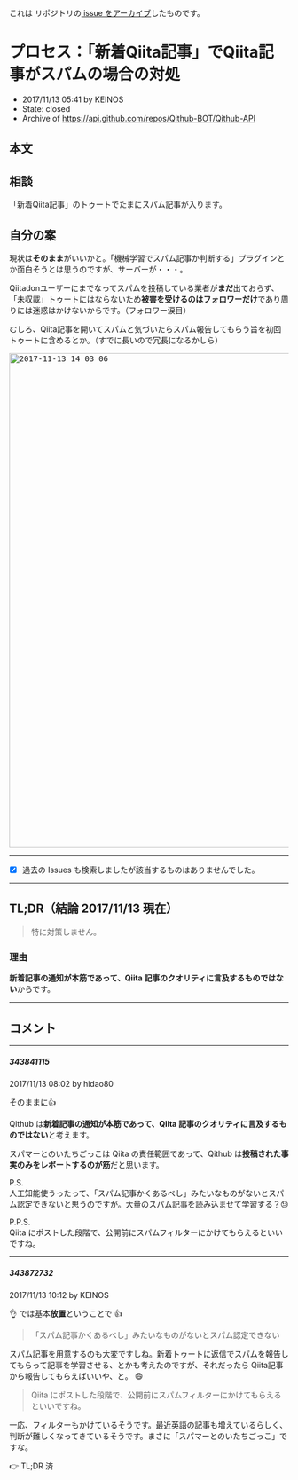 これは  リポジトリの[ issue をアーカイブ]()したものです。

# プロセス：「新着Qiita記事」でQiita記事がスパムの場合の対処

- 2017/11/13 05:41 by KEINOS
- State: closed
- Archive of https://api.github.com/repos/Qithub-BOT/Qithub-API

## 本文

## 相談

「新着Qiita記事」のトゥートでたまにスパム記事が入ります。

## 自分の案

現状は**そのまま**がいいかと。「機械学習でスパム記事か判断する」プラグインとか面白そうとは思うのですが、サーバーが・・・。

Qiitadonユーザーにまでなってスパムを投稿している業者が**まだ**出ておらず、「未収載」トゥートにはならないため**被害を受けるのはフォロワーだけ**であり周りには迷惑はかけないからです。（フォロワー涙目）

むしろ、Qiita記事を開いてスパムと気づいたらスパム報告してもらう旨を初回トゥートに含めるとか。（すでに長いので冗長になるかしら）

<kbd><img width="892" alt="2017-11-13 14 03 06" src="https://user-images.githubusercontent.com/11840938/32710705-b57c1f84-c87d-11e7-88c6-87fc554b7929.png"></kbd>

----------------

- [x] 過去の Issues も検索しましたが該当するものはありませんでした。

----------------

## TL;DR（結論 2017/11/13 現在）

> 特に対策しません。

### 理由

**新着記事の通知が本筋であって、Qiita 記事のクオリティに言及するものではない**からです。


-----

## コメント

-----

##### 343841115

2017/11/13 08:02 by hidao80

そのままに👍

Qithub は**新着記事の通知が本筋であって、Qiita 記事のクオリティに言及するものではない**と考えます。

スパマーとのいたちごっこは Qiita の責任範囲であって、Qithub は**投稿された事実のみをレポートするのが筋**だと思います。

P.S.  
人工知能使うったって、「スパム記事かくあるべし」みたいなものがないとスパム認定できないと思うのですが。大量のスパム記事を読み込ませて学習する？😓

P.P.S.  
Qiita にポストした段階で、公開前にスパムフィルターにかけてもらえるといいですね。

-----

##### 343872732

2017/11/13 10:12 by KEINOS

👌 では基本**放置**ということで 👍 

> 「スパム記事かくあるべし」みたいなものがないとスパム認定できない

スパム記事を用意するのも大変ですしね。新着トゥートに返信でスパムを報告してもらって記事を学習させる、とかも考えたのですが、それだったら Qiita記事 から報告してもらえばいいや、と。 😄 

> Qiita にポストした段階で、公開前にスパムフィルターにかけてもらえるといいですね。

一応、フィルターもかけているそうです。最近英語の記事も増えているらしく、判断が難しくなってきているそうです。まさに「スパマーとのいたちごっこ」ですな。

👉 TL;DR 済
